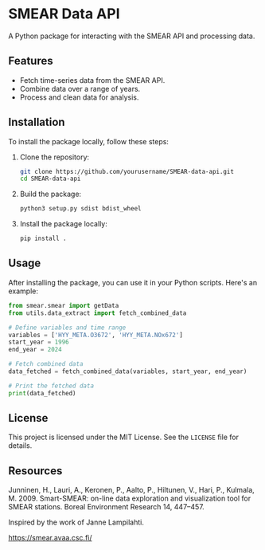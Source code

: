 # SMEAR Data API

A Python package for interacting with the SMEAR API and processing data.

## Features
- Fetch time-series data from the SMEAR API.
- Combine data over a range of years.
- Process and clean data for analysis.

## Installation
To install the package locally, follow these steps:

1. Clone the repository:
   ```bash
   git clone https://github.com/yourusername/SMEAR-data-api.git
   cd SMEAR-data-api
   ```

2. Build the package:
   ```bash
   python3 setup.py sdist bdist_wheel
   ```

3. Install the package locally:
   ```bash
   pip install .
   ```

## Usage
After installing the package, you can use it in your Python scripts. Here's an example:

```python
from smear.smear import getData
from utils.data_extract import fetch_combined_data

# Define variables and time range
variables = ['HYY_META.O3672', 'HYY_META.NOx672']
start_year = 1996
end_year = 2024

# Fetch combined data
data_fetched = fetch_combined_data(variables, start_year, end_year)

# Print the fetched data
print(data_fetched)
```

## License
This project is licensed under the MIT License. See the `LICENSE` file for details.


## Resources

Junninen, H., Lauri, A., Keronen, P., Aalto, P., Hiltunen, V., Hari, P., Kulmala, M. 2009. Smart-SMEAR: on-line data exploration and visualization tool for SMEAR stations. Boreal Environment Research 14, 447–457.

Inspired by the work of Janne Lampilahti.

https://smear.avaa.csc.fi/